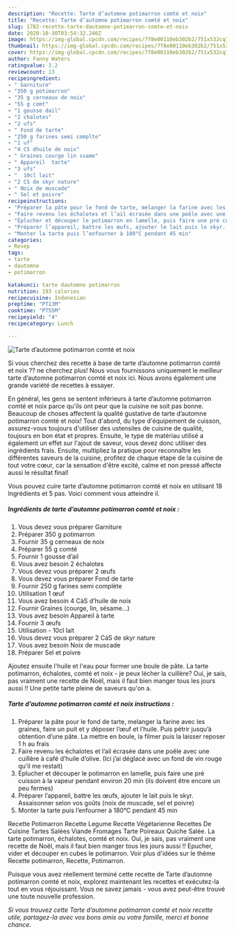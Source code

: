 ```yaml
---
description: "Recette: Tarte d’automne potimarron comté et noix"
title: "Recette: Tarte d’automne potimarron comté et noix"
slug: 1782-recette-tarte-dautomne-potimarron-comte-et-noix
date: 2020-10-30T03:54:32.246Z
image: https://img-global.cpcdn.com/recipes/7f8e00110eb302b2/751x532cq70/tarte-dautomne-potimarron-comte-et-noix-photo-principale-de-la-recette.jpg
thumbnail: https://img-global.cpcdn.com/recipes/7f8e00110eb302b2/751x532cq70/tarte-dautomne-potimarron-comte-et-noix-photo-principale-de-la-recette.jpg
cover: https://img-global.cpcdn.com/recipes/7f8e00110eb302b2/751x532cq70/tarte-dautomne-potimarron-comte-et-noix-photo-principale-de-la-recette.jpg
author: Fanny Waters
ratingvalue: 3.2
reviewcount: 13
recipeingredient:
- " Garniture"
- "350 g potimarron"
- "35 g cerneaux de noix"
- "55 g comt"
- "1 gousse dail"
- "2 chalotes"
- "2 ufs"
- " Fond de tarte"
- "250 g farines semi complte"
- "1 uf"
- "4 CS dhuile de noix"
- " Graines courge lin ssame"
- " Appareil  tarte"
- "3 ufs"
- "  10cl lait"
- "2 CS de skyr nature"
- " Noix de muscade"
- " Sel et poivre"
recipeinstructions:
- "Préparer la pâte pour le fond de tarte, melanger la farine avec les graines, faire un puit et y déposer l’œuf et l’huile. Puis pétrir jusqu’à obtention d’une pâte. La mettre en boule, la filmer puis la laisser reposer 1 h au frais"
- "Faire revenu les échalotes et l’ail écrasée dans une poêle avec une cuillère à café d’huile d’olive. (Ici j’ai déglacé avec un fond de vin rouge qu’il me restait)"
- "Éplucher et découper le potimarron en lamelle, puis faire une pré cuisson à la vapeur pendant environ 20 min (ils doivent être encore un peu fermes)"
- "Préparer l’appareil, battre les œufs, ajouter le lait puis le skyr. Assaisonner selon vos goûts (noix de muscade, sel et poivre)"
- "Monter la tarte puis l’enfourner à 180°C pendant 45 min"
categories:
- Resep
tags:
- tarte
- dautomne
- potimarron

katakunci: tarte dautomne potimarron 
nutrition: 193 calories
recipecuisine: Indonesian
preptime: "PT13M"
cooktime: "PT55M"
recipeyield: "4"
recipecategory: Lunch

---
```



![Tarte d’automne potimarron comté et noix](https://img-global.cpcdn.com/recipes/7f8e00110eb302b2/751x532cq70/tarte-dautomne-potimarron-comte-et-noix-photo-principale-de-la-recette.jpg)

Si vous cherchez des recette à base de tarte d’automne potimarron comté et noix ?? ne cherchez plus! Nous vous fournissons uniquement le meilleur tarte d’automne potimarron comté et noix ici. Nous avons également une grande variété de recettes à essayer.

En général, les gens se sentent inférieurs à tarte d’automne potimarron comté et noix parce qu'ils ont peur que la cuisine ne soit pas bonne. Beaucoup de choses affectent la qualité gustative de tarte d’automne potimarron comté et noix! Tout d'abord, du type d'équipement de cuisson, assurez-vous toujours d'utiliser des ustensiles de cuisine de qualité, toujours en bon état et propres. Ensuite, le type de matériau utilisé a également un effet sur l'ajout de saveur, vous devez donc utiliser des ingrédients frais. Ensuite, multipliez la pratique pour reconnaître les différentes saveurs de la cuisine, profitez de chaque étape de la cuisine de tout votre cœur, car la sensation d'être excité, calme et non pressé affecte aussi le résultat final!

<!--inarticleads1-->

Vous pouvez cuire tarte d’automne potimarron comté et noix en utilisant 18 Ingrédients et 5 pas. Voici comment vous atteindre il.

##### Ingrédients de tarte d’automne potimarron comté et noix :

1. Vous devez vous préparer  Garniture
1. Préparer 350 g potimarron
1. Fournir 35 g cerneaux de noix
1. Préparer 55 g comté
1. Fournir 1 gousse d’ail
1. Vous avez besoin 2 échalotes
1. Vous devez vous préparer 2 œufs
1. Vous devez vous préparer  Fond de tarte
1. Fournir 250 g farines semi complète
1. Utilisation 1 œuf
1. Vous avez besoin 4 CàS d’huile de noix
1. Fournir  Graines (courge, lin, sésame...)
1. Vous avez besoin  Appareil à tarte
1. Fournir 3 œufs
1. Utilisation  \- 10cl lait
1. Vous devez vous préparer 2 CàS de skyr nature
1. Vous avez besoin  Noix de muscade
1. Préparer  Sel et poivre


Ajoutez ensuite l&#39;huile et l&#39;eau pour former une boule de pâte. La tarte potimarron, échalotes, comté et noix - je peux lécher la cuillère? Oui, je sais, pas vraiment une recette de Noël, mais il faut bien manger tous les jours aussi !! Une petite tarte pleine de saveurs qu&#39;on a. 

<!--inarticleads2-->

##### Tarte d’automne potimarron comté et noix instructions :

1. Préparer la pâte pour le fond de tarte, melanger la farine avec les graines, faire un puit et y déposer l’œuf et l’huile. Puis pétrir jusqu’à obtention d’une pâte. La mettre en boule, la filmer puis la laisser reposer 1 h au frais
1. Faire revenu les échalotes et l’ail écrasée dans une poêle avec une cuillère à café d’huile d’olive. (Ici j’ai déglacé avec un fond de vin rouge qu’il me restait)
1. Éplucher et découper le potimarron en lamelle, puis faire une pré cuisson à la vapeur pendant environ 20 min (ils doivent être encore un peu fermes)
1. Préparer l’appareil, battre les œufs, ajouter le lait puis le skyr. Assaisonner selon vos goûts (noix de muscade, sel et poivre)
1. Monter la tarte puis l’enfourner à 180°C pendant 45 min


Recette Potimarron Recette Legume Recette Végétarienne Recettes De Cuisine Tartes Salées Viande Fromages Tarte Poireaux Quiche Salée. La tarte potimarron, échalotes, comté et noix. Oui, je sais, pas vraiment une recette de Noël, mais il faut bien manger tous les jours aussi !! Epucher, vider et découper en cubes le potimarron. Voir plus d&#39;idées sur le thème Recette potimarron, Recette, Potimarron. 

<!--inarticleads1-->

<p>
Puisque vous avez réellement terminé cette recette de Tarte d’automne potimarron comté et noix, explorez maintenant les recettes et exécutez-la tout en vous réjouissant. Vous ne savez jamais - vous avez peut-être trouvé une toute nouvelle profession.
</p>

<p>
<i>Si vous trouvez cette Tarte d’automne potimarron comté et noix recette utile, partagez-la avec vos bons amis ou votre famille, merci et bonne chance.</i>
</p>
